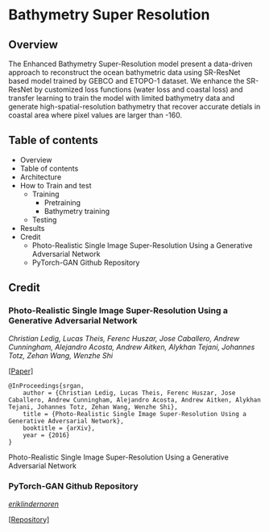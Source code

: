 # Bathymetry Super Resolution
## Overview
The Enhanced Bathymetry Super-Resolution model present a data-driven approach to reconstruct the ocean bathymetric data using SR-ResNet based model trained by GEBCO and
ETOPO-1 dataset. We enhance the SR-ResNet by customized loss functions (water loss and coastal loss) and transfer learning to train the model with limited bathymetry data and generate high-spatial-resolution bathymetry that recover accurate detials in coastal area where pixel values are larger than -160. 

## Table of contents
- Overview
- Table of contents
- Architecture
- How to Train and test
  - Training
    - Pretraining
    - Bathymetry training
  - Testing
- Results
- Credit
  - Photo-Realistic Single Image Super-Resolution Using a Generative Adversarial Network
  - PyTorch-GAN Github Repository

## Credit
### Photo-Realistic Single Image Super-Resolution Using a Generative Adversarial Network

*Christian Ledig, Lucas Theis, Ferenc Huszar, Jose Caballero, Andrew Cunningham, Alejandro Acosta, Andrew Aitken, Alykhan Tejani, Johannes Totz, Zehan Wang, Wenzhe Shi*

[[Paper\]](https://arxiv.org/pdf/1609.04802v5.pdf)

```
@InProceedings{srgan,
    author = {Christian Ledig, Lucas Theis, Ferenc Huszar, Jose Caballero, Andrew Cunningham, Alejandro Acosta, Andrew Aitken, Alykhan Tejani, Johannes Totz, Zehan Wang, Wenzhe Shi},
    title = {Photo-Realistic Single Image Super-Resolution Using a Generative Adversarial Network},
    booktitle = {arXiv},
    year = {2016}
}
```

Photo-Realistic Single Image Super-Resolution Using a Generative Adversarial Network

### PyTorch-GAN Github Repository

*[eriklindernoren](https://github.com/eriklindernoren/PyTorch-GAN/commits?author=eriklindernoren)* 

[[Repository\]](https://github.com/eriklindernoren/PyTorch-GAN)
